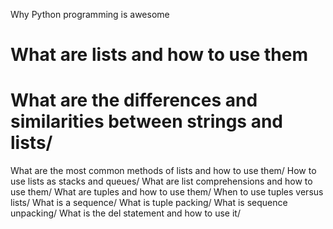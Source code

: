Why Python programming is awesome
# What are lists and how to use them
# What are the differences and similarities between strings and lists/
What are the most common methods of lists and how to use them/
How to use lists as stacks and queues/
What are list comprehensions and how to use them/
What are tuples and how to use them/
When to use tuples versus lists/
What is a sequence/
What is tuple packing/
What is sequence unpacking/
What is the del statement and how to use it/
